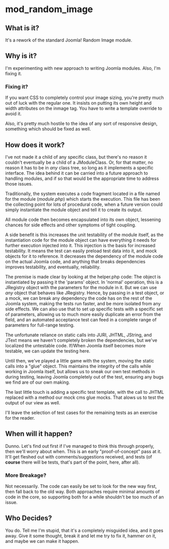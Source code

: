# mod_random_image

## What is it?
It's a rework of the standard Joomla! Random Image module.

## Why is it?
I'm experimenting with new approach to writing Joomla modules. Also, I'm fixing it.

### Fixing it?
If you want CSS to completely control your image sizing, you're pretty much out of luck with the regular one. It insists on putting its own height and width attributes on the inmage tag. You have to write a template override to avoid it.

Also, it's pretty much hostile to the idea of any sort of responsive design, something which should be fixed as well.

## How does it work?
I've not made it a child of any specific class, but there's no reason it couldn't eventually be a child of a JModuleClass. Or, for that matter, no reason it has to be in *any* class tree, so long as it implements a specific interface. The idea behind it can be carried into a future approach to handling modules, and if so that would be the appropriate time to address those issues.

Traditionally, the system executes a code fragment located in a file named for the module (_module.php_) which starts the execution. This file has been the collecting point for lots of procedural code, when a future version could simply instantiate the module object and tell it to create its output.

All module code then becomes encapsulated into its own object, lessening chances for side effects and other symptoms of tight coupling.

A side benefit is this increases the unit testability of the module itself, as the instantiation code for the module object can have everything it needs for further execution injected into it. This injection is the basis for increased testability. It means the test can easily preload test data into it, and mock objects for it to reference. It decreases the dependency of the module code on the actual Joomla code, and anything that breaks dependencies improves testability, and eventually, reliability.

The premise is made clear by looking at the helper.php code: The object is instantiated by passing it the 'params' object. In 'normal' operation, this is a JRegistry object with the parameters for the module in it. But we can use *any* object that behaves like JRegistry. Hence, by passing in a test object, or a mock, we can break any dependency the code has on the rest of the Joomla system, making the tests run faster, and be more isolated from any side effects. We can also use that to set up specific tests with a specific set of parameters, allowing us to much more easily duplicate an error from the field, and an automated acceptance test can feed in a complete range of parameters for full-range testing.

The unfortunate reliance on static calls into JURI, JHTML, JString, and JText means we haven't completely broken the dependencies, but we've localized the untestable code. If/When Joomla itself becomes more testable, we can update the testing here.

Until then, we've played a little game with the system, moving the static calls into a "glue" object. This maintains the integrity of the calls while working in Joomla itself, but allows us to sneak our own test methods in during testing, leaving Joomla completely out of the test, ensuring any bugs we find are of our own making.

The last little touch is adding a specific test template, with the call to JHTML replaced with a method our mock cms glue mocks. That alows us to test the output of our view as well.

I'll leave the selection of test cases for the remaining tests as an exercise for the reader.

## When will it happen?
Dunno. Let's find out first if I've managed to think this through properly, then we'll worry about when. This is an early "proof-of-concept" pass at it. It'll get fleshed out with comments/suggestions received, and tests (of **course** there will be tests, that's part of the point, here, after all).

### More Breakage?
Not necessarily. The code can easily be set to look for the new way first, then fall back to the old way. Both approaches require minimal amounts of code in the core, so supporting both for a while shouldn't be too much of an issue.

## Who Decides?
You do. Tell me I'm stupid, that it's a completely misguided idea, and it goes away. Give it some thought, break it and let me try to fix it, hammer on it, and maybe we can make it happen.
